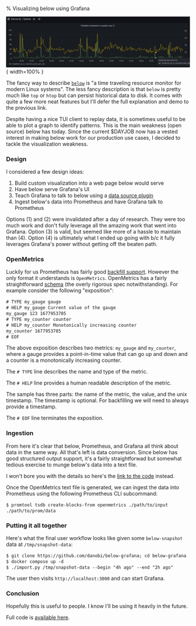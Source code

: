 % Visualizing below using Grafana

![](../examples/below-grafana/example.png){ width=100% }

The fancy way to describe [`below`][0] is "a time traveling resource monitor
for modern Linux systems". The less fancy description is that `below` is pretty
much like `top` or `htop` but can persist historical data to disk. It comes
with quite a few more neat features but I'll defer the full explanation and
demo to the previous link.

Despite having a nice TUI client to replay data, it is sometimes useful to be
able to plot a graph to identify patterns. This is the main weakness (open
source) below has today. Since the current $DAYJOB now has a vested interest in
making below work for our production use cases, I decided to tackle the
visualization weakness.

### Design

I considered a few design ideas:

1. Build custom visualization into a web page below would serve
1. Have below serve Grafana's UI
1. Teach Grafana to talk to below using a [data source plugin][1]
1. Ingest below's data into Prometheus and have Grafana talk to Prometheus

Options (1) and (2) were invalidated after a day of research. They were too
much work and don't fully leverage all the amazing work that went into Grafana.
Option (3) is valid, but seemed like more of a hassle to maintain than (4).
Option (4) is ultimately what I ended up going with b/c it fully leverages
Grafana's power without getting off the beaten path.

### OpenMetrics

Luckily for us Prometheus has fairly good [backfill support][2]. However the
only format it understands is `OpenMetrics`. OpenMetrics has a fairly
straightforward [schema][3] (the overly rigorous spec notwithstanding). For
example consider the following "exposition":

```
# TYPE my_gauge gauge
# HELP my_gauge Current value of the gauge
my_gauge 123 1677953705
# TYPE my_counter counter
# HELP my_counter Monotonically increasing counter
my_counter 1677953705
# EOF
```

The above exposition describes two metrics: `my_gauge` and `my_counter`,
where a gauge provides a point-in-time value that can go up and down and
a counter is a monotonically increasing counter.

The `# TYPE` line describes the name and type of the metric.

The `# HELP` line provides a human readable description of the metric.

The sample has three parts: the name of the metric, the value, and the unix
timestamp. The timestamp is optional. For backfilling we will need to
always provide a timestamp.

The `# EOF` line terminates the exposition.

### Ingestion

From here it's clear that below, Prometheus, and Grafana all think about data
in the same way. All that's left is data conversion. Since below has good
structured output support, it's a fairly straightforwad but somewhat tedious
exercise to munge below's data into a text file.

I won't bore you with the details so here's the [link to the code][4] instead.

Once the OpenMetrics text file is generated, we can ingest the data into
Prometheus using the following Prometheus CLI subcommand:

```
$ promtool tsdb create-blocks-from openmetrics ./path/to/input ./path/to/prom/data
```

### Putting it all together

Here's what the final user workflow looks like given some `below-snapshot`
data at `/tmp/snapshot-data`:

```
$ git clone https://github.com/danobi/below-grafana; cd below-grafana
$ docker compose up -d
$ ./import.py /tmp/snapshot-data --begin "4h ago" --end "2h ago"
```

The user then visits `http://localhost:3000` and can start Grafana.

### Conclusion

Hopefully this is useful to people. I know I'll be using it heavily in the
future.

Full code is [available here][5].



[0]: https://github.com/facebookincubator/below
[1]: https://grafana.com/tutorials/build-a-data-source-plugin/
[2]: https://prometheus.io/docs/prometheus/latest/storage/#backfilling-from-openmetrics-format
[3]: https://github.com/OpenObservability/OpenMetrics/blob/main/specification/OpenMetrics.md
[4]: https://github.com/danobi/below-grafana/blob/master/import.py
[5]: https://github.com/danobi/below-grafana
